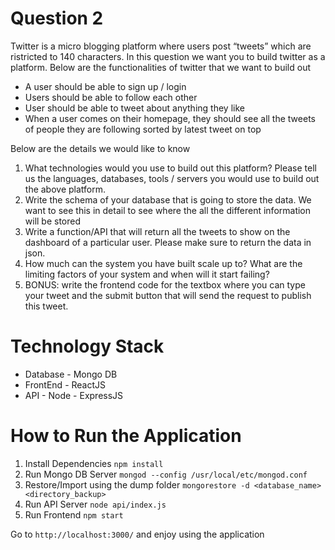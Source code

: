 # Question 2

Twitter is a micro blogging platform where users post “tweets” which are ristricted to 140
characters. In this question we want you to build twitter as a platform. Below are the
functionalities of twitter that we want to build out
- A user should be able to sign up / login
- Users should be able to follow each other
- User should be able to tweet about anything they like
- When a user comes on their homepage, they should see all the tweets of people they
are following sorted by latest tweet on top

Below are the details we would like to know

1. What technologies would you use to build out this platform? Please tell us the
languages, databases, tools / servers you would use to build out the above platform.
2. Write the schema of your database that is going to store the data. We want to see this in
detail to see where the all the different information will be stored
3. Write a function/API that will return all the tweets to show on the dashboard of a
particular user. Please make sure to return the data in json.
4. How much can the system you have built scale up to? What are the limiting factors of
your system and when will it start failing?
5. BONUS: write the frontend code for the textbox where you can type your tweet and the
submit button that will send the request to publish this tweet.

# Technology Stack
- Database - Mongo DB
- FrontEnd - ReactJS
- API - Node - ExpressJS

# How to Run the Application
1. Install Dependencies `npm install`
2. Run Mongo DB Server `mongod --config /usr/local/etc/mongod.conf`
3. Restore/Import using the dump folder `mongorestore -d <database_name> <directory_backup>`
4. Run API Server `node api/index.js`
5. Run Frontend `npm start`

Go to `http://localhost:3000/` and enjoy using the application
